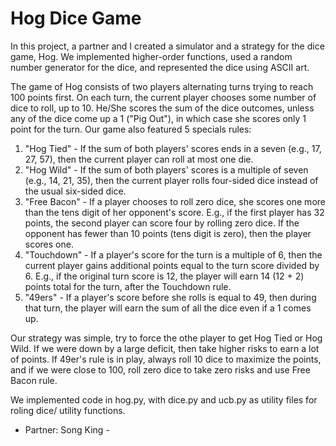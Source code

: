 Hog Dice Game
=============

In this project, a partner and I created a simulator and a strategy for the dice game, Hog. We implemented higher-order functions, used a random number generator for the dice, and represented the dice using ASCII art. 

The game of Hog consists of two players alternating turns trying to reach 100 points first. On each turn, the current player chooses some number of dice to roll, up to 10. He/She scores the sum of the dice outcomes, unless any of the dice come up a 1 ("Pig Out"), in which case she scores only 1 point for the turn. Our game also featured 5 specials rules:

1. "Hog Tied" - If the sum of both players' scores ends in a seven (e.g., 17, 27, 57), then the current player can roll at most one die.
2. "Hog Wild" - If the sum of both players' scores is a multiple of seven (e.g., 14, 21, 35), then the current player rolls four-sided dice instead of the usual six-sided dice.
3. "Free Bacon" - If a player chooses to roll zero dice, she scores one more than the tens digit of her opponent's score. E.g., if the first player has 32 points, the second player can score four by rolling zero dice. If the opponent has fewer than 10 points (tens digit is zero), then the player scores one.
4. "Touchdown" - If a player's score for the turn is a multiple of 6, then the current player gains additional points equal to the turn score divided by 6. E.g., if the original turn score is 12, the player will earn 14 (12 + 2) points total for the turn, after the Touchdown rule.
5. "49ers" - If a player's score before she rolls is equal to 49, then during that turn, the player will earn the sum of all the dice even if a 1 comes up.

Our strategy was simple, try to force the othe player to get Hog Tied or Hog Wild. If we were down by a large deficit, then take higher risks to earn a lot of points. If 49er's rule is in play, always roll 10 dice to maximize the points, and if we were close to 100, roll zero dice to take zero risks and use Free Bacon rule. 

We implemented code in hog.py, with dice.py and ucb.py as utility files for roling dice/ utility functions. 

- Partner: Song King - 
